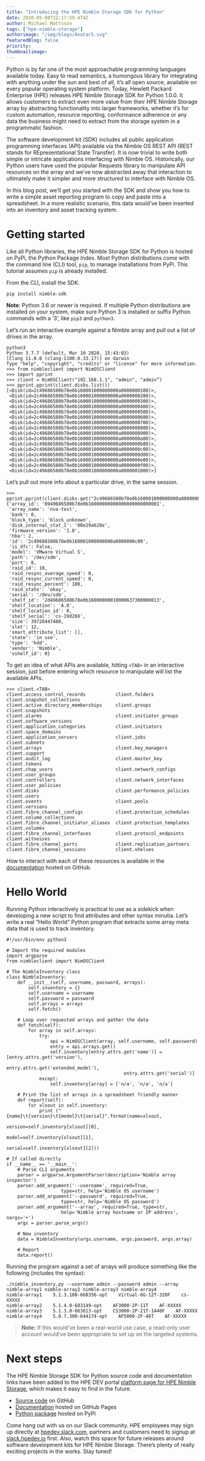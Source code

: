 ```yaml
---
title: "Introducing the HPE Nimble Storage SDK for Python"
date: 2020-05-08T22:17:59.474Z
author: Michael Mattsson 
tags: ["hpe-nimble-storage"]
authorimage: "/img/blogs/Avatar5.svg"
featuredBlog: false
priority:
thumbnailimage:
---
```

Python is by far one of the most approachable programming languages available today. Easy to read semantics, a humongous library for integrating with anything under the sun and best of all, it’s all open source, available on every popular operating system platform. Today, Hewlett Packard Enterprise (HPE) releases HPE Nimble Storage SDK for Python 1.0.0. It allows customers to extract even more value from their HPE Nimble Storage array by abstracting functionality into larger frameworks, whether it’s for custom automation, resource reporting, conformance adherence or any data the business might need to extract from the storage system in a programmatic fashion.

The software development kit (SDK) includes all public application programming interfaces (API) available via the Nimble OS REST API (REST stands for REpresentational State Transfer). It is now trivial to write both simple or intricate applications interfacing with Nimble OS. Historically, our Python users have used the popular Requests library to manipulate API resources on the array and we’ve now abstracted away that interaction to ultimately make it simpler and more structured to interface with Nimble OS. 

In this blog post, we’ll get you started with the SDK and show you how to write a simple asset reporting program to copy and paste into a spreadsheet. In a more realistic scenario, this data would’ve been inserted into an inventory and asset tracking system. 

# Getting started 
Like all Python libraries, the HPE Nimble Storage SDK for Python is hosted on PyPi, the Python Package Index. Most Python distributions come with the command line (CLI) tool, `pip`, to manage installations from PyPi. This tutorial assumes `pip` is already installed.  

From the CLI, install the SDK. 

```
pip install nimble-sdk 
``` 

**Note**: Python 3.6 or newer is required. If multiple Python distributions are installed on your system, make sure Python 3 is installed or suffix Python commands with a ‘3’, like `pip3` and `python3`. 

Let’s run an interactive example against a Nimble array and pull out a list of drives in the array. 

``` 
python3 
Python 3.7.7 (default, Mar 10 2020, 15:43:03) 
[Clang 11.0.0 (clang-1100.0.33.17)] on darwin 
Type "help", "copyright", "credits" or "license" for more information. 
>>> from nimbleclient import NimOSClient 
>>> import pprint
>>> client = NimOSClient("192.168.1.1", "admin", "admin”) 
>>> pprint.pprint(client.disks.list())
[<Disk(id=2c49686580b78e0b160001000000000a0000000100)>,
 <Disk(id=2c49686580b78e0b160001000000000a0000000200)>,
 <Disk(id=2c49686580b78e0b160001000000000a0000000300)>,
 <Disk(id=2c49686580b78e0b160001000000000a0000000400)>,
 <Disk(id=2c49686580b78e0b160001000000000a0000000500)>,
 <Disk(id=2c49686580b78e0b160001000000000a0000000600)>,
 <Disk(id=2c49686580b78e0b160001000000000a0000000700)>,
 <Disk(id=2c49686580b78e0b160001000000000a0000000800)>,
 <Disk(id=2c49686580b78e0b160001000000000a0000000900)>,
 <Disk(id=2c49686580b78e0b160001000000000a0000000a00)>,
 <Disk(id=2c49686580b78e0b160001000000000a0000000b00)>,
 <Disk(id=2c49686580b78e0b160001000000000a0000000c00)>,
 <Disk(id=2c49686580b78e0b160001000000000a0000000d00)>,
 <Disk(id=2c49686580b78e0b160001000000000a0000000e00)>,
 <Disk(id=2c49686580b78e0b160001000000000a0000000f00)>,
 <Disk(id=2c49686580b78e0b160001000000000a0000001000)>]
``` 

Let’s pull out more info about a particular drive, in the same session. 

```
>>> pprint.pprint(client.disks.get("2c49686580b78e0b160001000000000a0000000c00").attrs)
{'array_id': '0949686580b78e0b16000000000000000000000001',
 'array_name': 'nva-test',
 'bank': 0,
 'block_type': 'block_unknown',
 'disk_internal_stat_1': '00e29a628e',
 'firmware_version': '1.0',
 'hba': 2,
 'id': '2c49686580b78e0b160001000000000a0000000c00',
 'is_dfc': False,
 'model': 'VMware Virtual S',
 'path': '/dev/sdm',
 'port': 8,
 'raid_id': 10,
 'raid_resync_average_speed': 0,
 'raid_resync_current_speed': 0,
 'raid_resync_percent': 100,
 'raid_state': 'okay',
 'serial': '/dev/sdm',
 'shelf_id': '2d49686580b78e0b16000000010000637300000013',
 'shelf_location': 'A.0',
 'shelf_location_id': 0,
 'shelf_serial': 'cs-19d266',
 'size': 39728447488,
 'slot': 12,
 'smart_attribute_list': [],
 'state': 'in use',
 'type': 'hdd',
 'vendor': 'Nimble',
 'vshelf_id': 0}
``` 

To get an idea of what APIs are available, hitting `<TAB>` in an interactive session, just before entering which resource to manipulate will list the available APIs. 

``` 
>>> client.<TAB> 
client.access_control_records           client.folders                          client.snapshot_collections 
client.active_directory_memberships     client.groups                           client.snapshots 
client.alarms                           client.initiator_groups                 client.software_versions 
client.application_categories           client.initiators                       client.space_domains 
client.application_servers              client.jobs                             client.subnets 
client.arrays                           client.key_managers                     client.support 
client.audit_log                        client.master_key                       client.tokens 
client.chap_users                       client.network_configs                  client.user_groups 
client.controllers                      client.network_interfaces               client.user_policies 
client.disks                            client.performance_policies             client.users 
client.events                           client.pools                            client.versions 
client.fibre_channel_configs            client.protection_schedules             client.volume_collections 
client.fibre_channel_initiator_aliases  client.protection_templates             client.volumes 
client.fibre_channel_interfaces         client.protocol_endpoints               client.witnesses 
client.fibre_channel_ports              client.replication_partners 
client.fibre_channel_sessions           client.shelves 
``` 

How to interact with each of these resources is available in the [documentation](https://hpe-storage.github.io/nimble-python-sdk) hosted on GitHub.

# Hello World 
Running Python interactively is practical to use as a sidekick when developing a new script to find attributes and other syntax minutia. Let’s write a real “Hello World” Python program that extracts some array meta data that is used to track inventory.  

``` 
#!/usr/bin/env python3

# Import the required modules
import argparse
from nimbleclient import NimOSClient

# The NimbleInventory class
class NimbleInventory:
    def __init__(self, username, password, arrays):
        self.inventory = {}
        self.username = username
        self.password = password
        self.arrays = arrays
        self.fetch()

    # Loop over requested arrays and gather the data
    def fetch(self):
        for array in self.arrays:
            try:
                api = NimOSClient(array, self.username, self.password)
                entry = api.arrays.get()
                self.inventory[entry.attrs.get('name')] = [entry.attrs.get('version'), 
                                           entry.attrs.get('extended_model'),
                                           entry.attrs.get('serial')]
            except:
                self.inventory[array] = ['n/a', 'n/a', 'n/a']

    # Print the list of arrays in a spreadsheet friendly manner
    def report(self):
        for xlsout in self.inventory:
            print ("{name}\t{version}\t{model}\t{serial}".format(name=xlsout, 
                                                         version=self.inventory[xlsout][0],
                                                         model=self.inventory[xlsout][1], 
                                                         serial=self.inventory[xlsout][2]))

# If called directly
if __name__ == '__main__':
    # Parse CLI arguments
    parser = argparse.ArgumentParser(description='Nimble array inspector')
    parser.add_argument('--username', required=True,
                    type=str, help='Nimble OS username')
    parser.add_argument('--password', required=True, 
                    type=str, help='Nimble OS password')
    parser.add_argument('--array', required=True, type=str, 
                    help='Nimble array hostname or IP address', nargs='+')
    args = parser.parse_args()

    # New inventory
    data = NimbleInventory(args.username, args.password, args.array)

    # Report 
    data.report()
``` 

Running the program against a set of arrays will produce something like the following (includes the syntax): 

``` 
./nimble_inventory.py --username admin --password admin --array nimble-array1 nimble-array2 nimble-array3 nimble-array4 
nimble-array1    5.1.3.100-668356-opt    Virtual-6G-12T-320F    cs-XXXXX 
nimble-array2    5.1.4.0-683149-opt    AF3000-2P-11T    AF-XXXXX 
nimble-array3    5.1.3.0-663613-opt    CS3000-2P-21T-1440F    AF-XXXXX 
nimble-array4    5.0.7.300-644174-opt    AF5000-2F-46T    AF-XXXXX 
``` 

> **Note:** If this would’ve been a real-world use case, a read-only user account would’ve been appropriate to set up on the targeted systems. 

# Next steps 
The HPE Nimble Storage SDK for Python source code and documentation links have been added to the HPE DEV portal [platform page for HPE Nimble Storage](https://developer.hpe.com/platform/hpe-nimble-storage/home), which makes it easy to find in the future. 

- [Source code](https://github.com/hpe-storage/nimble-python-sdk) on GitHub
- [Documentation](https://hpe-storage.github.io/nimble-python-sdk) hosted on GitHub Pages
- [Python package](https://pypi.org/project/nimble-sdk/) hosted on PyPi

Come hang out with us on our Slack community. HPE employees may sign up directly at [hpedev.slack.com](https://hpedev.slack.com), partners and customers need to signup at [slack.hpedev.io](https://slack.hpedev.io) first. Also, watch this space for future releases around software development kits for HPE Nimble Storage. There’s plenty of really exciting projects in the works. Stay tuned! 